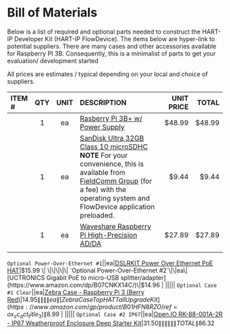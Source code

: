 # Bill of Materials

Below is a list of required and optional parts needed to construct the HART-IP Developer Kit \(HART-IP FlowDevice\). The items below are hyper-link to potential suppliers. There are many cases and other accessories available for Raspberry PI 3B. Consequently, this is a minimalist of parts to get your evaluation/ development started

All prices are estimates / typical depending on your local and choice of suppliers.

| ITEM \# | QTY | UNIT | DESCRIPTION | UNIT PRICE | TOTAL |
| :--- | :---: | :---: | :--- | ---: | ---: |
|  | 1 | ea | [Rasberry Pi 3B+ w/ Power Supply](https://www.amazon.com/CanaKit-Raspberry-Power-Supply-Listed/dp/B07BC6WH7V) | $48.99 | $48.99 |
|  | 1 | ea | [SanDisk Ultra 32GB Class 10 microSDHC](https://www.amazon.com/dp/B00M55C0NS/ref=dp_cerb_3)  **NOTE** For your convenience, this is available from [FieldComm Group](bill-of-materials.md) \(for a fee\) with the operating system and FlowDevice application preloaded. | $9.44 | $9.44 |
|  | 1 | ea | [Waveshare Raspberry Pi High-Precision AD/DA](https://www.robotshop.com/en/raspberry-pi-high-precision-ad-da-expansion-board.html) | $27.89 | $27.89 |
|  |  |  |  |  |  |

`Optional Power-Over-Ethernet #1`\|\|ea\|[DSLRKIT Power Over Ethernet PoE HAT](https://www.amazon.com/gp/product/B07JQ2Z8NG)\|$15.99 \| \|\|\|\|\| `Optional Power-Over-Ethernet #2`\|\|ea\|[UCTRONICS Gigabit PoE to micro-USB splitter/adapter](https://www.amazon.com/dp/B07CNKX14C/)\|$14.96 \| \|\|\|\|\| `Optional Case #1 Clear`\|\|ea\|[Zebra Case - Raspberry Pi 3 \(Berry Red\)](https://www.amazon.com/gp/product/B00TOT3ZT6/ref=ox_sc_act_title_2)\|$14.95 \| \|\|\|ea\|[Zebra Case Top HAT Tall Upgrade Kit](https://www.amazon.com/gp/product/B01HFN8RZO/ref=ox_sc_act_title_3)\|$8.99 \| \|\|\|\|\| `Optional Case #2 IP67`\|\|ea\|[Open.IO RK-88-001A-2R - IP67 Weatherproof Enclosure Deep Starter Kit](https://www.newark.com/openh-io/rk-88-001a-2r/ip67-weatherproof-enclosure-deep/dp/33AC3073)\|$31.50 \| \|\|\|\|\|TOTAL\|$86.32

